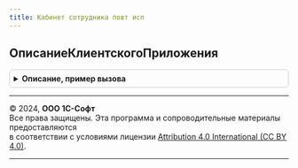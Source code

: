 ```yaml
---
title: Кабинет сотрудника повт исп
---
```



## ОписаниеКлиентскогоПриложения
<details style="margin: 1em 0; padding: 0.5em; border: 1px solid #ccc; border-radius: 6px;">

<summary style="font-weight: bold; cursor: pointer;">Описание, пример вызова</summary>

```bsl

Функция ОписаниеКлиентскогоПриложения() Экспорт
```

Пример вызова
```bsl
Результат = КабинетСотрудникаПовтИсп.ОписаниеКлиентскогоПриложения() 
```
</details>

---

© 2024, **ООО 1С-Софт**  
Все права защищены. Эта программа и сопроводительные материалы предоставляются  
в соответствии с условиями лицензии [Attribution 4.0 International (CC BY 4.0)](https://creativecommons.org/licenses/by/4.0/legalcode).

---
